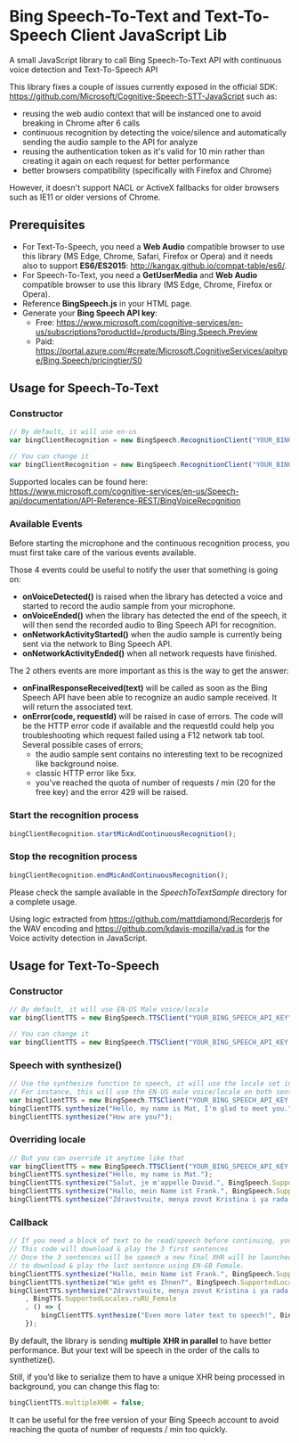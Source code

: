 # Bing Speech-To-Text and Text-To-Speech Client JavaScript Lib
A small JavaScript library to call Bing Speech-To-Text API with continuous voice detection and Text-To-Speech API

This library fixes a couple of issues currently exposed in the official SDK: https://github.com/Microsoft/Cognitive-Speech-STT-JavaScript such as:

- reusing the web audio context that will be instanced one to avoid breaking in Chrome after 6 calls
- continuous recognition by detecting the voice/silence and automatically sending the audio sample to the API for analyze
- reusing the authentication token as it's valid for 10 min rather than creating it again on each request for better performance
- better browsers compatibility (specifically with Firefox and Chrome)

However, it doesn't support NACL or ActiveX fallbacks for older browsers such as IE11 or older versions of Chrome. 

## Prerequisites

- For Text-To-Speech, you need a **Web Audio** compatible browser to use this library (MS Edge, Chrome, Safari, Firefox or Opera) and it needs also to support **ES6/ES2015**: http://kangax.github.io/compat-table/es6/.
- For Speech-To-Text, you need a **GetUserMedia** and **Web Audio** compatible browser to use this library (MS Edge, Chrome, Firefox or Opera).
- Reference **BingSpeech.js** in your HTML page.  
- Generate your **Bing Speech API key**:
  - Free: https://www.microsoft.com/cognitive-services/en-us/subscriptions?productId=/products/Bing.Speech.Preview
  - Paid: https://portal.azure.com/#create/Microsoft.CognitiveServices/apitype/Bing.Speech/pricingtier/S0

## Usage for Speech-To-Text
### Constructor
```javascript
// By default, it will use en-us
var bingClientRecognition = new BingSpeech.RecognitionClient("YOUR_BING_SPEECH_API_KEY");

// You can change it
var bingClientRecognition = new BingSpeech.RecognitionClient("YOUR_BING_SPEECH_API_KEY ", "fr-fr");
```

Supported locales can be found here: https://www.microsoft.com/cognitive-services/en-us/Speech-api/documentation/API-Reference-REST/BingVoiceRecognition

### Available Events
Before starting the microphone and the continuous recognition process, you must first take care of the various events available.

Those 4 events could be useful to notify the user that something is going on:

- **onVoiceDetected()** is raised when the library has detected a voice and started to record the audio sample from your microphone.
- **onVoiceEnded()** when the library has detected the end of the speech, it will then send the recorded audio to Bing Speech API for recognition.
- **onNetworkActivityStarted()** when the audio sample is currently being sent via the network to Bing Speech API.
- **onNetworkActivityEnded()** when all network requests have finished.

The 2 others events are more important as this is the way to get the answer:

- **onFinalResponseReceived(text)** will be called as soon as the Bing Speech API have been able to recognize an audio sample received. It will return the associated text.
- **onError(code, requestId)** will be raised in case of errors. The code will be the HTTP error code if available and the requestId could help you troubleshooting which request failed using a F12 network tab tool. Several possible cases of errors;
  - the audio sample sent contains no interesting text to be recognized like background noise.
  - classic HTTP error like 5xx.  
  - you've reached the quota of number of requests / min (20 for the free key) and the error 429 will be raised.

### Start the recognition process
```javascript
bingClientRecognition.startMicAndContinuousRecognition();
```

### Stop the recognition process
```javascript
bingClientRecognition.endMicAndContinuousRecognition();
```

Please check the sample available in the *SpeechToTextSample* directory for a complete usage. 

Using logic extracted from https://github.com/mattdiamond/Recorderjs for the WAV encoding and https://github.com/kdavis-mozilla/vad.js for the Voice activity detection in JavaScript.

## Usage for Text-To-Speech
### Constructor
```javascript
// By default, it will use EN-US Male voice/locale
var bingClientTTS = new BingSpeech.TTSClient("YOUR_BING_SPEECH_API_KEY");

// You can change it
var bingClientTTS = new BingSpeech.TTSClient("YOUR_BING_SPEECH_API_KEY ", BingSpeech.SupportedLocales.frFR_Male);
```

### Speech with synthesize()
```javascript
// Use the synthesize function to speech, it will use the locale set in the constructor by default
// For instance, this will use the EN-US male voice/locale on both sentences
var bingClientTTS = new BingSpeech.TTSClient("YOUR_BING_SPEECH_API_KEY ");
bingClientTTS.synthesize("Hello, my name is Mat, I'm glad to meet you.");
bingClientTTS.synthesize("How are you?");
```

### Overriding locale
```javascript
// But you can override it anytime like that
var bingClientTTS = new BingSpeech.TTSClient("YOUR_BING_SPEECH_API_KEY ");
bingClientTTS.synthesize("Hello, my name is Mat.");
bingClientTTS.synthesize("Salut, je m'appelle David.", BingSpeech.SupportedLocales.frFR_Female);
bingClientTTS.synthesize("Hallo, mein Name ist Frank.", BingSpeech.SupportedLocales.deDE_Male);
bingClientTTS.synthesize("Zdravstvuite, menya zovut Kristina i ya rada vas privetstvovat'", BingSpeech.SupportedLocales.ruRU_Female);
```

### Callback
```javascript
// If you need a block of text to be read/speech before continuing, you can use the optional callback
// This code will download & play the 3 first sentences 
// Once the 3 sentences will be speech a new final XHR will be launched
// to download & play the last sentence using EN-GB Female.
bingClientTTS.synthesize("Hallo, mein Name ist Frank.", BingSpeech.SupportedLocales.deDE_Male);
bingClientTTS.synthesize("Wie geht es Ihnen?", BingSpeech.SupportedLocales.deDE_Female);
bingClientTTS.synthesize("Zdravstvuite, menya zovut Kristina i ya rada vas privetstvovat'"
    , BingTTS.SupportedLocales.ruRU_Female
    , () => {
        bingClientTTS.synthesize("Even more later text to speech!", BingSpeech.SupportedLocales.enGB_Female);
    }); 
```

By default, the library is sending **multiple XHR in parallel** to have better performance. But your text will be speech in the order of the calls to synthetize(). 

Still, if you’d like to serialize them to have a unique XHR being processed in background, you can change this flag to:

```javascript
bingClientTTS.multipleXHR = false;
```

It can be useful for the free version of your Bing Speech account to avoid reaching the quota of number of requests / min too quickly. 